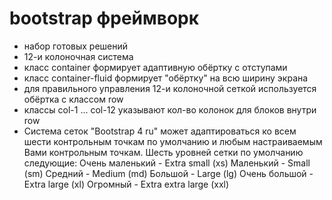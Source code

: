 # bootstrap фреймворк
 - набор готовых решений
 - 12-и колоночная система
 - класс container формирует адаптивную обёртку с отступами
 - класс container-fluid формирует "обёртку" на всю ширину экрана
 - для правильного управления 12-и колоночной сеткой используется обёртка с классом row
 - классы col-1 ... col-12 указывают кол-во колонок для блоков внутри row
 - Система сеток "Bootstrap 4 ru" может адаптироваться ко всем шести контрольным точкам по умолчанию и любым настраиваемым Вами контрольным точкам. Шесть уровней сетки по умолчанию следующие:
Очень маленький - Extra small (xs)
Маленький - Small (sm)
Средний - Medium (md)
Большой - Large (lg)
Очень большой - Extra large (xl)
Огромный - Extra extra large (xxl)
